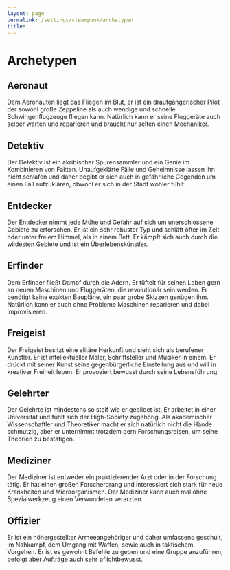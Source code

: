 ```yaml
---
layout: page
permalink: /settings/steampunk/archetypen
title: 
---
```


# Archetypen

## Aeronaut

Dem Aeronauten liegt das Fliegen im Blut, er ist ein draufgängerischer Pilot der sowohl große Zeppeline als auch wendige und schnelle Schwingenflugzeuge fliegen kann. Natürlich kann er seine Fluggeräte auch selber warten und reparieren und braucht nur selten einen Mechaniker.

## Detektiv

Der Detektiv ist ein akribischer Spurensammler und ein Genie im Kombinieren von Fakten. Unaufgeklärte Fälle und Geheimnisse lassen ihn nicht schlafen und daher begibt er sich auch in gefährliche Gegenden um einen Fall aufzuklären, obwohl er sich in der Stadt wohler fühlt.

## Entdecker

Der Entdecker nimmt jede Mühe und Gefahr auf sich um unerschlossene Gebiete zu erforschen. Er ist ein sehr robuster Typ und schläft öfter im Zelt oder unter freiem Himmel, als in einem Bett. Er kämpft sich auch durch die wildesten Gebiete und ist ein Überlebenskünstler.

## Erfinder

Dem Erfinder fließt Dampf durch die Adern. Er tüftelt für seinen Leben gern an neuen Maschinen und Fluggeräten, die revolutionär sein werden. Er benötigt keine exakten Baupläne, ein paar grobe Skizzen genügen ihm. Natürlich kann er auch ohne Probleme Maschinen reparieren und dabei improvisieren.

## Freigeist

Der Freigeist besitzt eine elitäre Herkunft und sieht sich als berufener Künstler. Er ist intellektueller Maler, Schriftsteller und Musiker in einem. Er drückt mit seiner Kunst seine gegenbürgerliche Einstellung aus und will in kreativer Freiheit leben. Er provoziert bewusst durch seine Lebensführung.

## Gelehrter

Der Gelehrte ist mindestens so steif wie er gebildet ist. Er arbeitet in einer Universität und fühlt sich der High-Society zugehörig. Als akademischer Wissenschaftler und Theoretiker macht er sich natürlich nicht die Hände schmutzig, aber er unternimmt trotzdem gern Forschungsreisen, um seine Theorien zu bestätigen.

## Mediziner

Der Mediziner ist entweder ein praktizierender Arzt oder in der Forschung tätig. Er hat einen großen Forscherdrang und interessiert sich stark für neue Krankheiten und Microorganismen. Der Mediziner kann auch mal ohne Spezialwerkzeug einen Verwundeten verarzten.

## Offizier

Er ist ein höhergestellter Armeeangehöriger und daher umfassend geschult, im Nahkampf, dem Umgang mit Waffen, sowie auch in taktischem Vorgehen. Er ist es gewohnt Befehle zu geben und eine Gruppe anzuführen, befolgt aber Aufträge auch sehr pflichtbewusst.


